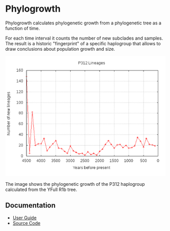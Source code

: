 # Phylogrowth

Phylogrowth calculates phylogenetic growth from a phylogenetic
tree as a function of time.

For each time interval it counts the number of new subclades
and samples. The result is a historic "fingerprint" of a
specific haplogroup that allows to draw conclusions about
population growth and size.


![Phylogenetic growth of the P312 haplogroup](https://raw.githubusercontent.com/yogischogi/phylogrowth/master/doc/img/P312.png)

The image shows the phylogenetic growth of the P312 haplogroup
calculated from the YFull R1b tree.


## Documentation

* [User Guide](https://github.com/yogischogi/phylogrowth/blob/master/doc/phylogrowth.pdf)
* [Source Code](http://godoc.org/github.com/yogischogi/phylogrowth)

